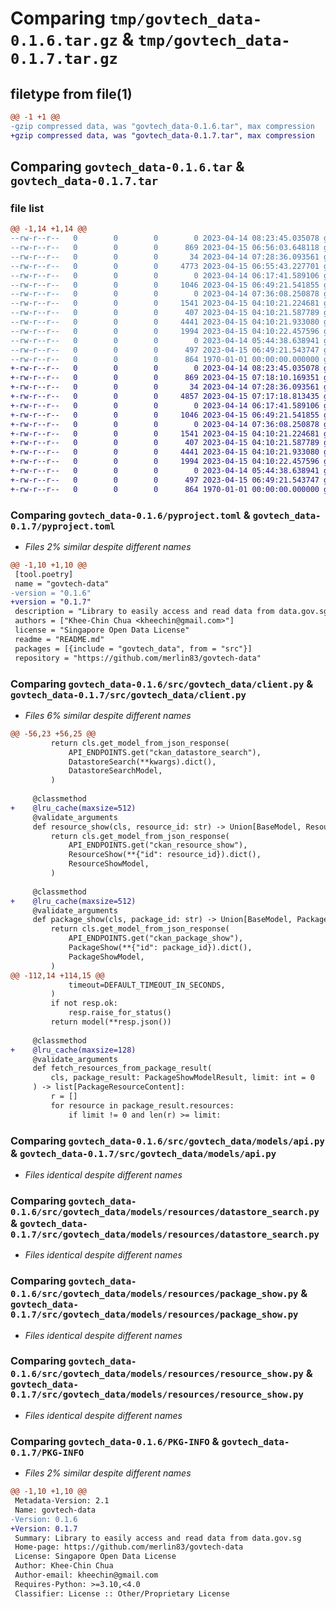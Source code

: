 # Comparing `tmp/govtech_data-0.1.6.tar.gz` & `tmp/govtech_data-0.1.7.tar.gz`

## filetype from file(1)

```diff
@@ -1 +1 @@
-gzip compressed data, was "govtech_data-0.1.6.tar", max compression
+gzip compressed data, was "govtech_data-0.1.7.tar", max compression
```

## Comparing `govtech_data-0.1.6.tar` & `govtech_data-0.1.7.tar`

### file list

```diff
@@ -1,14 +1,14 @@
--rw-r--r--   0        0        0        0 2023-04-14 08:23:45.035078 govtech_data-0.1.6/README.md
--rw-r--r--   0        0        0      869 2023-04-15 06:56:03.648118 govtech_data-0.1.6/pyproject.toml
--rw-r--r--   0        0        0       34 2023-04-14 07:28:36.093561 govtech_data-0.1.6/src/govtech_data/__init__.py
--rw-r--r--   0        0        0     4773 2023-04-15 06:55:43.227701 govtech_data-0.1.6/src/govtech_data/client.py
--rw-r--r--   0        0        0        0 2023-04-14 06:17:41.589106 govtech_data-0.1.6/src/govtech_data/models/__init__.py
--rw-r--r--   0        0        0     1046 2023-04-15 06:49:21.541855 govtech_data-0.1.6/src/govtech_data/models/api.py
--rw-r--r--   0        0        0        0 2023-04-14 07:36:08.250878 govtech_data-0.1.6/src/govtech_data/models/resources/__init__.py
--rw-r--r--   0        0        0     1541 2023-04-15 04:10:21.224681 govtech_data-0.1.6/src/govtech_data/models/resources/datastore_search.py
--rw-r--r--   0        0        0      407 2023-04-15 04:10:21.587789 govtech_data-0.1.6/src/govtech_data/models/resources/package_list.py
--rw-r--r--   0        0        0     4441 2023-04-15 04:10:21.933080 govtech_data-0.1.6/src/govtech_data/models/resources/package_show.py
--rw-r--r--   0        0        0     1994 2023-04-15 04:10:22.457596 govtech_data-0.1.6/src/govtech_data/models/resources/resource_show.py
--rw-r--r--   0        0        0        0 2023-04-14 05:44:38.638941 govtech_data-0.1.6/src/govtech_data/utils/__init__.py
--rw-r--r--   0        0        0      497 2023-04-15 06:49:21.543747 govtech_data-0.1.6/src/govtech_data/utils/content.py
--rw-r--r--   0        0        0      864 1970-01-01 00:00:00.000000 govtech_data-0.1.6/PKG-INFO
+-rw-r--r--   0        0        0        0 2023-04-14 08:23:45.035078 govtech_data-0.1.7/README.md
+-rw-r--r--   0        0        0      869 2023-04-15 07:18:10.169351 govtech_data-0.1.7/pyproject.toml
+-rw-r--r--   0        0        0       34 2023-04-14 07:28:36.093561 govtech_data-0.1.7/src/govtech_data/__init__.py
+-rw-r--r--   0        0        0     4857 2023-04-15 07:17:18.813435 govtech_data-0.1.7/src/govtech_data/client.py
+-rw-r--r--   0        0        0        0 2023-04-14 06:17:41.589106 govtech_data-0.1.7/src/govtech_data/models/__init__.py
+-rw-r--r--   0        0        0     1046 2023-04-15 06:49:21.541855 govtech_data-0.1.7/src/govtech_data/models/api.py
+-rw-r--r--   0        0        0        0 2023-04-14 07:36:08.250878 govtech_data-0.1.7/src/govtech_data/models/resources/__init__.py
+-rw-r--r--   0        0        0     1541 2023-04-15 04:10:21.224681 govtech_data-0.1.7/src/govtech_data/models/resources/datastore_search.py
+-rw-r--r--   0        0        0      407 2023-04-15 04:10:21.587789 govtech_data-0.1.7/src/govtech_data/models/resources/package_list.py
+-rw-r--r--   0        0        0     4441 2023-04-15 04:10:21.933080 govtech_data-0.1.7/src/govtech_data/models/resources/package_show.py
+-rw-r--r--   0        0        0     1994 2023-04-15 04:10:22.457596 govtech_data-0.1.7/src/govtech_data/models/resources/resource_show.py
+-rw-r--r--   0        0        0        0 2023-04-14 05:44:38.638941 govtech_data-0.1.7/src/govtech_data/utils/__init__.py
+-rw-r--r--   0        0        0      497 2023-04-15 06:49:21.543747 govtech_data-0.1.7/src/govtech_data/utils/content.py
+-rw-r--r--   0        0        0      864 1970-01-01 00:00:00.000000 govtech_data-0.1.7/PKG-INFO
```

### Comparing `govtech_data-0.1.6/pyproject.toml` & `govtech_data-0.1.7/pyproject.toml`

 * *Files 2% similar despite different names*

```diff
@@ -1,10 +1,10 @@
 [tool.poetry]
 name = "govtech-data"
-version = "0.1.6"
+version = "0.1.7"
 description = "Library to easily access and read data from data.gov.sg"
 authors = ["Khee-Chin Chua <kheechin@gmail.com>"]
 license = "Singapore Open Data License"
 readme = "README.md"
 packages = [{include = "govtech_data", from = "src"}]
 repository = "https://github.com/merlin83/govtech-data"
```

### Comparing `govtech_data-0.1.6/src/govtech_data/client.py` & `govtech_data-0.1.7/src/govtech_data/client.py`

 * *Files 6% similar despite different names*

```diff
@@ -56,23 +56,25 @@
         return cls.get_model_from_json_response(
             API_ENDPOINTS.get("ckan_datastore_search"),
             DatastoreSearch(**kwargs).dict(),
             DatastoreSearchModel,
         )
 
     @classmethod
+    @lru_cache(maxsize=512)
     @validate_arguments
     def resource_show(cls, resource_id: str) -> Union[BaseModel, ResourceShowModel]:
         return cls.get_model_from_json_response(
             API_ENDPOINTS.get("ckan_resource_show"),
             ResourceShow(**{"id": resource_id}).dict(),
             ResourceShowModel,
         )
 
     @classmethod
+    @lru_cache(maxsize=512)
     @validate_arguments
     def package_show(cls, package_id: str) -> Union[BaseModel, PackageShowModel]:
         return cls.get_model_from_json_response(
             API_ENDPOINTS.get("ckan_package_show"),
             PackageShow(**{"id": package_id}).dict(),
             PackageShowModel,
         )
@@ -112,14 +114,15 @@
             timeout=DEFAULT_TIMEOUT_IN_SECONDS,
         )
         if not resp.ok:
             resp.raise_for_status()
         return model(**resp.json())
 
     @classmethod
+    @lru_cache(maxsize=128)
     @validate_arguments
     def fetch_resources_from_package_result(
         cls, package_result: PackageShowModelResult, limit: int = 0
     ) -> list[PackageResourceContent]:
         r = []
         for resource in package_result.resources:
             if limit != 0 and len(r) >= limit:
```

### Comparing `govtech_data-0.1.6/src/govtech_data/models/api.py` & `govtech_data-0.1.7/src/govtech_data/models/api.py`

 * *Files identical despite different names*

### Comparing `govtech_data-0.1.6/src/govtech_data/models/resources/datastore_search.py` & `govtech_data-0.1.7/src/govtech_data/models/resources/datastore_search.py`

 * *Files identical despite different names*

### Comparing `govtech_data-0.1.6/src/govtech_data/models/resources/package_show.py` & `govtech_data-0.1.7/src/govtech_data/models/resources/package_show.py`

 * *Files identical despite different names*

### Comparing `govtech_data-0.1.6/src/govtech_data/models/resources/resource_show.py` & `govtech_data-0.1.7/src/govtech_data/models/resources/resource_show.py`

 * *Files identical despite different names*

### Comparing `govtech_data-0.1.6/PKG-INFO` & `govtech_data-0.1.7/PKG-INFO`

 * *Files 2% similar despite different names*

```diff
@@ -1,10 +1,10 @@
 Metadata-Version: 2.1
 Name: govtech-data
-Version: 0.1.6
+Version: 0.1.7
 Summary: Library to easily access and read data from data.gov.sg
 Home-page: https://github.com/merlin83/govtech-data
 License: Singapore Open Data License
 Author: Khee-Chin Chua
 Author-email: kheechin@gmail.com
 Requires-Python: >=3.10,<4.0
 Classifier: License :: Other/Proprietary License
```

